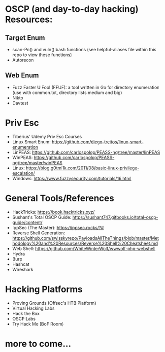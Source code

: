 # OSCP (and day-to-day hacking) Resources:

## Target Enum

* scan-Pn() and vuln() bash functions (see helpful-aliases file within this repo to view these functions)
* Autorecon

## Web Enum

* Fuzz Faster U Fool (FFUF): a tool written in Go for directory enumeration (use with common.txt, directory lists medium and big)
* Nikto
* Davtest

# Priv Esc

* Tiberius' Udemy Priv Esc Courses
* Linux Smart Enum: https://github.com/diego-treitos/linux-smart-enumeration
* LinPEAS: https://github.com/carlospolop/PEASS-ng/tree/master/linPEAS
* WinPEAS: https://github.com/carlospolop/PEASS-ng/tree/master/winPEAS
* Linux: https://blog.g0tmi1k.com/2011/08/basic-linux-privilege-escalation/
* Windows: https://www.fuzzysecurity.com/tutorials/16.html

# General Tools/References

* HackTricks: https://book.hacktricks.xyz/
* Sushant's Total OSCP Guide: https://sushant747.gitbooks.io/total-oscp-guide/content/
* IppSec (The Master): https://ippsec.rocks/?#
* Reverse Shell Generation: https://github.com/swisskyrepo/PayloadsAllTheThings/blob/master/Methodology%20and%20Resources/Reverse%20Shell%20Cheatsheet.md
* Web Shell: https://github.com/WhiteWinterWolf/wwwolf-php-webshell
* Hydra
* Burp
* Hashcat
* Wireshark

# Hacking Platforms

* Proving Grounds (Offsec's HTB Platform)
* Virtual Hacking Labs
* Hack the Box
* OSCP Labs
* Try Hack Me (BoF Room)

# more to come...
